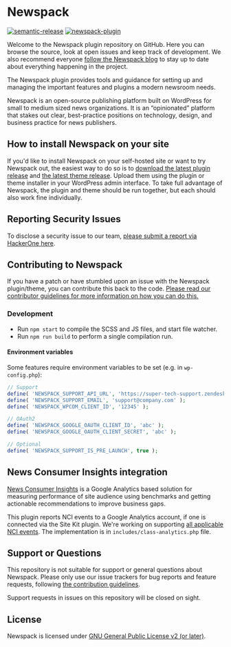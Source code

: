 # Newspack

[![semantic-release](https://img.shields.io/badge/%20%20%F0%9F%93%A6%F0%9F%9A%80-semantic--release-e10079.svg)](https://github.com/semantic-release/semantic-release) [![newspack-plugin](https://circleci.com/gh/Automattic/newspack-plugin/tree/master.svg?style=shield)](https://circleci.com/gh/Automattic/newspack-plugin)

Welcome to the Newspack plugin repository on GitHub. Here you can browse the source, look at open issues and keep track of development. We also recommend everyone [follow the Newspack blog](https://newspack.pub/) to stay up to date about everything happening in the project.

The Newspack plugin provides tools and guidance for setting up and managing the important features and plugins a modern newsroom needs.

Newspack is an open-source publishing platform built on WordPress for small to medium sized news organizations. It is an “opinionated” platform that stakes out clear, best-practice positions on technology, design, and business practice for news publishers.

## How to install Newspack on your site

If you'd like to install Newspack on your self-hosted site or want to try Newspack out, the easiest way to do so is to [download the latest plugin release](https://github.com/Automattic/newspack-plugin/releases) and [the latest theme release](https://github.com/Automattic/newspack-theme/releases). Upload them using the plugin or theme installer in your WordPress admin interface. To take full advantage of Newspack, the plugin and theme should be run together, but each should also work fine individually.

## Reporting Security Issues

To disclose a security issue to our team, [please submit a report via HackerOne here](https://hackerone.com/automattic/).

## Contributing to Newspack

If you have a patch or have stumbled upon an issue with the Newspack plugin/theme, you can contribute this back to the code. [Please read our contributor guidelines for more information on how you can do this.](https://github.com/Automattic/newspack-plugin/blob/master/.github/CONTRIBUTING.md)

### Development

- Run `npm start` to compile the SCSS and JS files, and start file watcher.
- Run `npm run build` to perform a single compilation run.

#### Environment variables

Some features require environment variables to be set (e.g. in `wp-config.php`):

```php
// Support
define( 'NEWSPACK_SUPPORT_API_URL', 'https://super-tech-support.zendesk.com/api/v2' );
define( 'NEWSPACK_SUPPORT_EMAIL', 'support@company.com' );
define( 'NEWSPACK_WPCOM_CLIENT_ID', '12345' );

// OAuth2
define( 'NEWSPACK_GOOGLE_OAUTH_CLIENT_ID', 'abc' );
define( 'NEWSPACK_GOOGLE_OAUTH_CLIENT_SECRET', 'abc' );

// Optional
define( 'NEWSPACK_SUPPORT_IS_PRE_LAUNCH', true );
```

## News Consumer Insights integration

[News Consumer Insights](https://newsinitiative.withgoogle.com/training/datatools) is a Google Analytics based solution for measuring performance of site audience using benchmarks and getting actionable recommendations to improve business gaps.

This plugin reports NCI events to a Google Analytics account, if one is connected via the Site Kit plugin. We're working on supporting [all applicable NCI events](https://newsinitiative.withgoogle.com/training/states/ntg/assets/ntg-playbook.pdf#page=245). The implementation is in `includes/class-analytics.php` file.

## Support or Questions

This repository is not suitable for support or general questions about Newspack. Please only use our issue trackers for bug reports and feature requests, following [the contribution guidelines](https://github.com/Automattic/newspack-plugin/blob/master/.github/CONTRIBUTING.md).

Support requests in issues on this repository will be closed on sight.

## License

Newspack is licensed under [GNU General Public License v2 (or later)](https://github.com/Automattic/newspack-plugin/blob/master/LICENSE.md).
